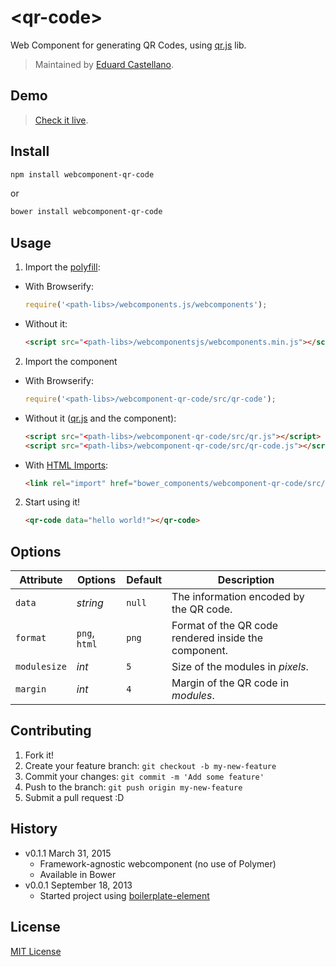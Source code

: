 # &lt;qr-code&gt;

Web Component for generating QR Codes, using [qr.js](https://github.com/lifthrasiir/qr.js) lib.

> Maintained by [Eduard Castellano](https://github.com/educastellano).

## Demo

> [Check it live](http://educastellano.github.io/qr-code/demo).

## Install
```sh
npm install webcomponent-qr-code
```
or
```sh
bower install webcomponent-qr-code
```

## Usage

1. Import the [polyfill](https://github.com/WebComponents/webcomponentsjs):

* With Browserify:

	```js
	require('<path-libs>/webcomponents.js/webcomponents');
	```
* Without it:

	```html
	<script src="<path-libs>/webcomponentsjs/webcomponents.min.js"></script>
	```

2. Import the component

* With Browserify:

	```js
	require('<path-libs>/webcomponent-qr-code/src/qr-code');
	```

* Without it ([qr.js](https://github.com/lifthrasiir/qr.js) and the component):

	```html
	<script src="<path-libs>/webcomponent-qr-code/src/qr.js"></script>
	<script src="<path-libs>/webcomponent-qr-code/src/qr-code.js"></script>
	```

* With [HTML Imports](http://w3c.github.io/webcomponents/spec/imports/):

	```html
	<link rel="import" href="bower_components/webcomponent-qr-code/src/qr-code.html">
	```



2. Start using it!

	```html
	<qr-code data="hello world!"></qr-code>
	```



## Options

Attribute		| Options                   | Default             | Description
---				| ---                       | ---                 | ---
`data`			| *string*                  | `null`	          | The information encoded by the QR code.
`format`		| `png`, `html`				| `png`               | Format of the QR code rendered inside the component.
`modulesize`	| *int*						| `5`				  | Size of the modules in *pixels*.
`margin`		| *int*						| `4`				  | Margin of the QR code in *modules*.


## Contributing

1. Fork it!
2. Create your feature branch: `git checkout -b my-new-feature`
3. Commit your changes: `git commit -m 'Add some feature'`
4. Push to the branch: `git push origin my-new-feature`
5. Submit a pull request :D

## History

* v0.1.1 March 31, 2015
	* Framework-agnostic webcomponent (no use of Polymer)
	* Available in Bower
* v0.0.1 September 18, 2013
	* Started project using [boilerplate-element](https://github.com/customelements/boilerplate-element)

## License

[MIT License](http://opensource.org/licenses/MIT)
